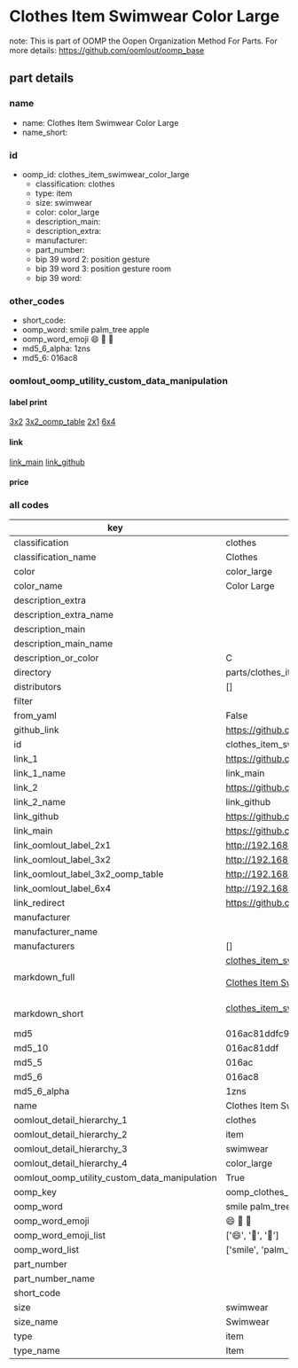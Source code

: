# Clothes Item Swimwear Color Large  

note: This is part of OOMP the Oopen Organization Method For Parts. For more details: https://github.com/oomlout/oomp_base

##  part details
  







### name
* name: Clothes Item Swimwear Color Large
* name_short: 
### id
* oomp_id: clothes_item_swimwear_color_large
  * classification: clothes
  * type: item
  * size: swimwear
  * color: color_large
  * description_main: 
  * description_extra: 
  * manufacturer: 
  * part_number: 
  * bip 39 word 2: position gesture
  * bip 39 word 3: position gesture room
  * bip 39 word: 

### other_codes
* short_code: 
* oomp_word: smile palm_tree apple
* oomp_word_emoji :smile: :palm_tree: :apple:
* md5_6_alpha: 1zns
* md5_6: 016ac8






### oomlout_oomp_utility_custom_data_manipulation
#### label print
[3x2](http://192.168.1.245:1112/?label=oomp%201zns)
[3x2_oomp_table](http://192.168.1.108:1112/?label=oomp%201zns)
[2x1](http://192.168.1.242:1112/?label=oomp%201zns)
[6x4](http://192.168.1.55:1112/?label=oomp%201zns)    

#### link

[link_main](https://github.com/oomlout/oomlout_oomp_version_1_messy/tree/main/parts/clothes_item_swimwear_color_large) [link_github](https://github.com/oomlout/oomlout_oomp_version_1_messy/tree/main/parts/clothes_item_swimwear_color_large)                             

#### price







### all codes 
| key | value |  
| --- | --- |  
| classification | clothes |  
| classification_name | Clothes |  
| color | color_large |  
| color_name | Color Large |  
| description_extra |  |  
| description_extra_name |  |  
| description_main |  |  
| description_main_name |  |  
| description_or_color | C  |  
| directory | parts/clothes_item_swimwear_color_large |  
| distributors | [] |  
| filter |  |  
| from_yaml | False |  
| github_link | https://github.com/oomlout/oomlout_oomp_part_src/tree/main/parts/clothes_item_swimwear_color_large |  
| id | clothes_item_swimwear_color_large |  
| link_1 | https://github.com/oomlout/oomlout_oomp_version_1_messy/tree/main/parts/clothes_item_swimwear_color_large |  
| link_1_name | link_main |  
| link_2 | https://github.com/oomlout/oomlout_oomp_version_1_messy/tree/main/parts/clothes_item_swimwear_color_large |  
| link_2_name | link_github |  
| link_github | https://github.com/oomlout/oomlout_oomp_version_1_messy/tree/main/parts/clothes_item_swimwear_color_large |  
| link_main | https://github.com/oomlout/oomlout_oomp_version_1_messy/tree/main/parts/clothes_item_swimwear_color_large |  
| link_oomlout_label_2x1 | http://192.168.1.242:1112/?label=oomp%201zns |  
| link_oomlout_label_3x2 | http://192.168.1.245:1112/?label=oomp%201zns |  
| link_oomlout_label_3x2_oomp_table | http://192.168.1.108:1112/?label=oomp%201zns |  
| link_oomlout_label_6x4 | http://192.168.1.55:1112/?label=oomp%201zns |  
| link_redirect | https://github.com/oomlout/oomlout_oomp_version_1_messy/tree/main/parts/clothes_item_swimwear_color_large |  
| manufacturer |  |  
| manufacturer_name |  |  
| manufacturers | [] |  
| markdown_full | [clothes_item_swimwear_color_large](none)<br>[](none)<br>[Clothes Item Swimwear Color Large](none)<br><br> |  
| markdown_short | [clothes_item_swimwear_color_large](none)<br><br> |  
| md5 | 016ac81ddfc96fe9bba417a377d85d43 |  
| md5_10 | 016ac81ddf |  
| md5_5 | 016ac |  
| md5_6 | 016ac8 |  
| md5_6_alpha | 1zns |  
| name | Clothes Item Swimwear Color Large |  
| oomlout_detail_hierarchy_1 | clothes |  
| oomlout_detail_hierarchy_2 | item |  
| oomlout_detail_hierarchy_3 | swimwear |  
| oomlout_detail_hierarchy_4 | color_large |  
| oomlout_oomp_utility_custom_data_manipulation | True |  
| oomp_key | oomp_clothes_item_swimwear_color_large |  
| oomp_word | smile palm_tree apple |  
| oomp_word_emoji | :smile: :palm_tree: :apple: |  
| oomp_word_emoji_list | [':smile:', ':palm_tree:', ':apple:'] |  
| oomp_word_list | ['smile', 'palm_tree', 'apple'] |  
| part_number |  |  
| part_number_name |  |  
| short_code |  |  
| size | swimwear |  
| size_name | Swimwear |  
| type | item |  
| type_name | Item |  
